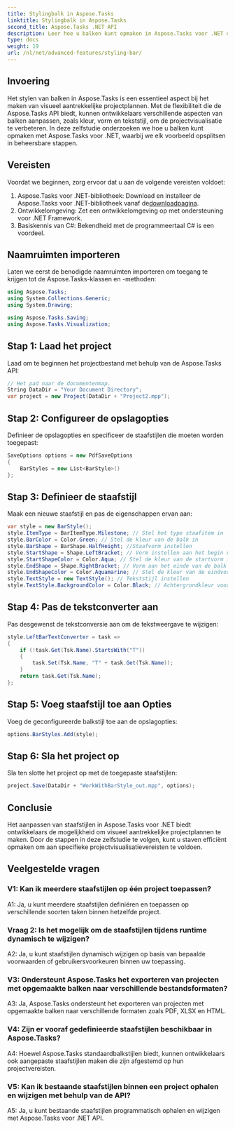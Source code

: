```yaml
---
title: Stylingbalk in Aspose.Tasks
linktitle: Stylingbalk in Aspose.Tasks
second_title: Aspose.Tasks .NET API
description: Leer hoe u balken kunt opmaken in Aspose.Tasks voor .NET om de projectvisualisatie te verbeteren.
type: docs
weight: 19
url: /nl/net/advanced-features/styling-bar/
---
```

## Invoering

Het stylen van balken in Aspose.Tasks is een essentieel aspect bij het maken van visueel aantrekkelijke projectplannen. Met de flexibiliteit die de Aspose.Tasks API biedt, kunnen ontwikkelaars verschillende aspecten van balken aanpassen, zoals kleur, vorm en tekststijl, om de projectvisualisatie te verbeteren. In deze zelfstudie onderzoeken we hoe u balken kunt opmaken met Aspose.Tasks voor .NET, waarbij we elk voorbeeld opsplitsen in beheersbare stappen.

## Vereisten

Voordat we beginnen, zorg ervoor dat u aan de volgende vereisten voldoet:

1.  Aspose.Tasks voor .NET-bibliotheek: Download en installeer de Aspose.Tasks voor .NET-bibliotheek vanaf de[downloadpagina](https://releases.aspose.com/tasks/net/).
2. Ontwikkelomgeving: Zet een ontwikkelomgeving op met ondersteuning voor .NET Framework.
3. Basiskennis van C#: Bekendheid met de programmeertaal C# is een voordeel.

## Naamruimten importeren

Laten we eerst de benodigde naamruimten importeren om toegang te krijgen tot de Aspose.Tasks-klassen en -methoden:

```csharp
using Aspose.Tasks;
using System.Collections.Generic;
using System.Drawing;

using Aspose.Tasks.Saving;
using Aspose.Tasks.Visualization;

```

## Stap 1: Laad het project

Laad om te beginnen het projectbestand met behulp van de Aspose.Tasks API:

```csharp
// Het pad naar de documentenmap.
String DataDir = "Your Document Directory";
var project = new Project(DataDir + "Project2.mpp");
```

## Stap 2: Configureer de opslagopties

Definieer de opslagopties en specificeer de staafstijlen die moeten worden toegepast:

```csharp
SaveOptions options = new PdfSaveOptions
{
    BarStyles = new List<BarStyle>()
};
```

## Stap 3: Definieer de staafstijl

Maak een nieuwe staafstijl en pas de eigenschappen ervan aan:

```csharp
var style = new BarStyle();
style.ItemType = BarItemType.Milestone; // Stel het type staafitem in
style.BarColor = Color.Green; // Stel de kleur van de balk in
style.BarShape = BarShape.HalfHeight; //Staafvorm instellen
style.StartShape = Shape.LeftBracket; // Vorm instellen aan het begin van de balk
style.StartShapeColor = Color.Aqua; // Stel de kleur van de startvorm in
style.EndShape = Shape.RightBracket; // Vorm aan het einde van de balk instellen
style.EndShapeColor = Color.Aquamarine; // Stel de kleur van de eindvorm in
style.TextStyle = new TextStyle(); // Tekststijl instellen
style.TextStyle.BackgroundColor = Color.Black; // Achtergrondkleur voor tekst instellen
```

## Stap 4: Pas de tekstconverter aan

Pas desgewenst de tekstconversie aan om de tekstweergave te wijzigen:

```csharp
style.LeftBarTextConverter = task =>
{
    if (!task.Get(Tsk.Name).StartsWith("T"))
    {
        task.Set(Tsk.Name, "T" + task.Get(Tsk.Name));
    }
    return task.Get(Tsk.Name);
};
```

## Stap 5: Voeg staafstijl toe aan Opties

Voeg de geconfigureerde balkstijl toe aan de opslagopties:

```csharp
options.BarStyles.Add(style);
```

## Stap 6: Sla het project op

Sla ten slotte het project op met de toegepaste staafstijlen:

```csharp
project.Save(DataDir + "WorkWithBarStyle_out.mpp", options);
```

## Conclusie

Het aanpassen van staafstijlen in Aspose.Tasks voor .NET biedt ontwikkelaars de mogelijkheid om visueel aantrekkelijke projectplannen te maken. Door de stappen in deze zelfstudie te volgen, kunt u staven efficiënt opmaken om aan specifieke projectvisualisatievereisten te voldoen.

## Veelgestelde vragen

### V1: Kan ik meerdere staafstijlen op één project toepassen?

A1: Ja, u kunt meerdere staafstijlen definiëren en toepassen op verschillende soorten taken binnen hetzelfde project.
   
### Vraag 2: Is het mogelijk om de staafstijlen tijdens runtime dynamisch te wijzigen?

A2: Ja, u kunt staafstijlen dynamisch wijzigen op basis van bepaalde voorwaarden of gebruikersvoorkeuren binnen uw toepassing.
   
### V3: Ondersteunt Aspose.Tasks het exporteren van projecten met opgemaakte balken naar verschillende bestandsformaten?

A3: Ja, Aspose.Tasks ondersteunt het exporteren van projecten met opgemaakte balken naar verschillende formaten zoals PDF, XLSX en HTML.
   
### V4: Zijn er vooraf gedefinieerde staafstijlen beschikbaar in Aspose.Tasks?

A4: Hoewel Aspose.Tasks standaardbalkstijlen biedt, kunnen ontwikkelaars ook aangepaste staafstijlen maken die zijn afgestemd op hun projectvereisten.
   
### V5: Kan ik bestaande staafstijlen binnen een project ophalen en wijzigen met behulp van de API?

A5: Ja, u kunt bestaande staafstijlen programmatisch ophalen en wijzigen met Aspose.Tasks voor .NET API.
